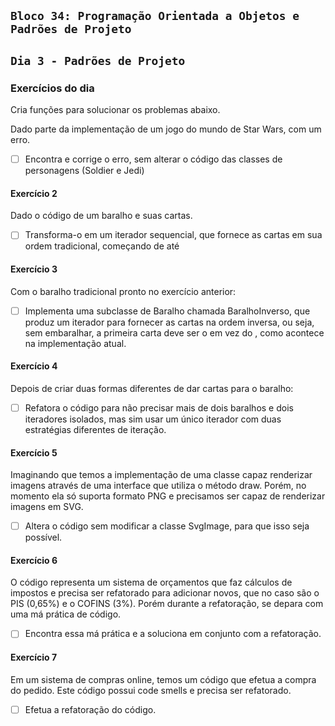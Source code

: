## `Bloco 34: Programação Orientada a Objetos e Padrões de Projeto`

## `Dia 3 - Padrões de Projeto`

### Exercícios do dia

Cria funções para solucionar os problemas abaixo.

Dado parte da implementação de um jogo do mundo de Star Wars, com um erro.

- [ ] Encontra e corrige o erro, sem alterar o código das classes de personagens (Soldier e Jedi)

#### Exercício 2

Dado o código de um baralho e suas cartas.

- [ ] Transforma-o em um iterador sequencial, que fornece as cartas em sua ordem tradicional, começando de <A de copas> até <K de paus>

#### Exercício 3

Com o baralho tradicional pronto no exercício anterior:

- [ ] Implementa uma subclasse de Baralho chamada BaralhoInverso, que produz um iterador para fornecer as cartas na ordem inversa, ou seja, sem embaralhar, a primeira carta deve ser o <K de paus> em vez do <A de copas>, como acontece na implementação atual.

#### Exercício 4

Depois de criar duas formas diferentes de dar cartas para o baralho:

- [ ] Refatora o código para não precisar mais de dois baralhos e dois iteradores isolados, mas sim usar um único iterador com duas estratégias diferentes de iteração.

#### Exercício 5

Imaginando que temos a implementação de uma classe capaz renderizar imagens através de uma interface que utiliza o método draw. Porém, no momento ela só suporta formato PNG e precisamos ser capaz de renderizar imagens em SVG.

- [ ] Altera o código sem modificar a classe SvgImage, para que isso seja possível.

#### Exercício 6

O código representa um sistema de orçamentos que faz cálculos de impostos e precisa ser refatorado para adicionar novos, que no caso são o PIS (0,65%) e o COFINS (3%). Porém durante a refatoração, se depara com uma má prática de código.

- [ ] Encontra essa má prática e a soluciona em conjunto com a refatoração.

#### Exercício 7

Em um sistema de compras online, temos um código que efetua a compra do pedido. Este código possui code smells e precisa ser refatorado.

- [ ] Efetua a refatoração do código.
